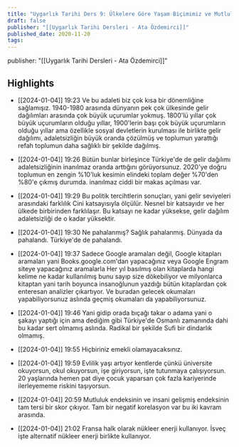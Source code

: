 ```yaml
---
title: "Uygarlık Tarihi Ders 9: Ülkelere Göre Yaşam Biçimimiz ve Mutluluk Seviyemiz"
draft: false
publisher: "[[Uygarlık Tarihi Dersleri - Ata Özdemirci]]"
published_date: 2020-11-20
tags:
---
```

publisher: "[[Uygarlık Tarihi Dersleri - Ata Özdemirci]]"


## Highlights
* [[2024-01-04]] 19:23  Ve bu adaleti biz çok kısa bir dönemliğine sağlamışız. 1940-1980 arasında dünyanın pek çok ülkesinde gelir dağılımları arasında çok büyük uçurumlar yokmuş. 1800'lü yıllar çok büyük uçurumların olduğu yıllar, 1900'lerin başı çok büyük uçurumların olduğu yıllar ama özellikle sosyal devletlerin kurulması ile birlikte gelir dağılımı, adaletsizliğin büyük oranda çözülmüş ve toplumun yarattığı refah toplumun daha sağlıklı bir şekilde dağılmış.

* [[2024-01-04]] 19:26  Bütün bunlar birleşince Türkiye'de de gelir dağılımı adaletsizliğinin inanılmaz oranda arttığını görüyorsunuz. 2020'ye doğru toplumun en zengin %10'luk kesimin elindeki toplam değer %70'den %80'e çıkmış durumda. inanılmaz ciddi bir makas açılması var.

* [[2024-01-04]] 19:29  Bu politik tercihtlerin sonuçları, yani gelir seviyeleri arasındaki farklılık Cini katsayısıyla ölçülür. Nesnel bir katsayıdır ve her ülkede birbirinden farklılaşır. Bu katsayı ne kadar yüksekse, gelir dağılım adaletsizliği de o kadar yüksektir.

* [[2024-01-04]] 19:30  Ne pahalanmış? Sağlık pahalanmış. Dünyada da pahalandı. Türkiye'de de pahalandı.

* [[2024-01-04]] 19:37  Sadece Google aramaları değil, Google kitapları aramaları yani Books.google.com'dan yapacağınız veya Google Engram siteye yapacağınız aramalarla Her yıl basılmış olan kitaplarda hangi kelime ne kadar kullanılmış bunu sayıp size dökebiliyor ve milyonlarca kitaptan yani tarih boyunca insanoğlunun yazdığı bütün kitaplardan çok enteresan analizler çıkartıyor. Ve buradan gelecek okumaları yapabiliyorsunuz aslında geçmiş okumaları da yapabiliyorsunuz.

* [[2024-01-04]] 19:46  Yani gidip orada bıçağı takar o adama yani o şakayı yaptığı için ama dediğim gibi Türkiye'de Osmanlı zamanında dahi bu kadar sert olmamış aslında. Radikal bir şekilde Sufi bir dindarlık olmamış.

* [[2024-01-04]] 19:55  Hiçbiriniz emekli olamayacaksınız.

* [[2024-01-04]] 19:59  Evlilik yaşı artıyor kentlerde çünkü üniversite okuyorsun, okul okuyorsun, işe giriyorsun, işte tutunmaya çalışıyorsun. 20 yaşlarında hemen pat diye çocuk yaparsan çok fazla kariyerinde ilerleyememe riskini taşıyorsun.

* [[2024-01-04]] 20:59  Mutluluk endeksinin ve insani gelişmiş endeksinin tam tersi bir skor çıkıyor. Tam bir negatif korelasyon var bu iki kavram arasında.

* [[2024-01-04]] 21:02  Fransa halk olarak nükleer enerji kullanıyor. İsveç işte alternatif nükleer enerji birlikte kullanıyor.

